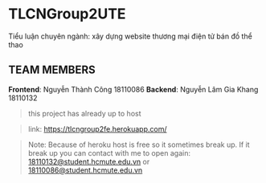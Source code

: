 # TLCNGroup2UTE
Tiểu luận chuyên ngành: xây dựng website thương mại điện tử bán đồ thể thao

## TEAM MEMBERS

**Frontend**: Nguyễn Thành Công 18110086
**Backend**: Nguyễn Lâm Gia Khang 18110132

> this project has already up to host

> link: https://tlcngroup2fe.herokuapp.com/

> Note: Because of heroku host is free so it sometimes break up. If it break up you can contact with me to open again: 18110132@student.hcmute.edu.vn or 18110086@student.hcmute.edu.vn


